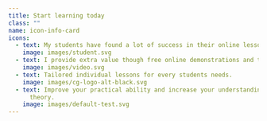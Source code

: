 ```yaml
---
title: Start learning today
class: ""
name: icon-info-card
icons:
  - text: My students have found a lot of success in their online lessons.
    image: images/student.svg
  - text: I provide extra value though free online demonstrations and tutorials.
    image: images/video.svg
  - text: Tailored individual lessons for every students needs.
    image: images/cg-logo-alt-black.svg
  - text: Improve your practical ability and increase your understanding of music
      theory.
    image: images/default-test.svg
---
```


